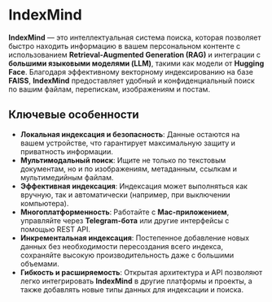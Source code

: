 # **IndexMind**

**IndexMind** — это интеллектуальная система поиска, которая позволяет быстро находить информацию в вашем персональном контенте с использованием **Retrieval-Augmented Generation (RAG)** и интеграции с **большими языковыми моделями (LLM)**, такими как модели от **Hugging Face**. Благодаря эффективному векторному индексированию на базе **FAISS**, **IndexMind** предоставляет удобный и конфиденциальный поиск по вашим файлам, перепискам, изображениям и постам.

## Ключевые особенности

- **Локальная индексация и безопасность**: Данные остаются на вашем устройстве, что гарантирует максимальную защиту и приватность информации.
- **Мультимодальный поиск**: Ищите не только по текстовым документам, но и по изображениям, метаданным, ссылкам и мультимедийным файлам.
- **Эффективная индексация**: Индексация может выполняться как вручную, так и автоматически (например, при выключении компьютера). 
- **Многоплатформенность**: Работайте с **Mac-приложением**, управляйте через **Telegram-бота** или другие интерфейсы с помощью REST API.
- **Инкрементальная индексация**: Постепенное добавление новых данных без необходимости пересоздания всего индекса, сохраняйте высокую производительность даже с большими объемами.
- **Гибкость и расширяемость**: Открытая архитектура и API позволяют легко интегрировать **IndexMind** в другие платформы и проекты, а также добавлять новые типы данных для индексации и поиска.